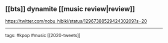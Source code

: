 ## [[bts]] dynamite [[music review|review]] 
https://twitter.com/nobu_hibiki/status/1296738852942430209?s=20

___

tags: #kpop #music
[[2020-tweets]]
